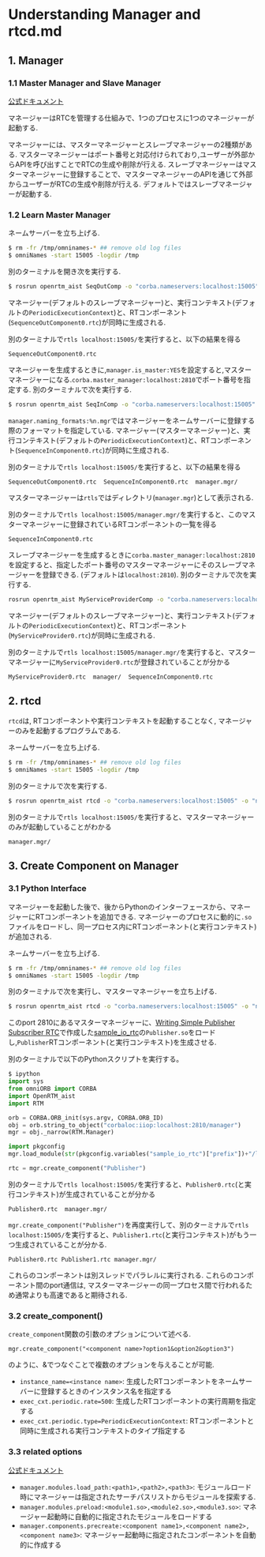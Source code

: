 # Understanding Manager and rtcd.md

## 1. Manager

### 1.1 Master Manager and Slave Manager

[公式ドキュメント](https://openrtm.org/openrtm/ja/doc/developersguide/advanced_rt_system_programming/mastermanager_slavemanager)

マネージャーはRTCを管理する仕組みで、1つのプロセスに1つのマネージャーが起動する.

マネージャーには、マスターマネージャーとスレーブマネージャーの2種類がある. マスターマネージャーはポート番号と対応付けられており,ユーザーが外部からAPIを呼び出すことでRTCの生成や削除が行える. スレーブマネージャーはマスターマネージャーに登録することで、マスターマネージャーのAPIを通じて外部からユーザーがRTCの生成や削除が行える. デフォルトではスレーブマネージャーが起動する.

### 1.2 Learn Master Manager

ネームサーバーを立ち上げる.
```bash
$ rm -fr /tmp/omninames-* ## remove old log files
$ omniNames -start 15005 -logdir /tmp
```

別のターミナルを開き次を実行する.
```bash
$ rosrun openrtm_aist SeqOutComp -o "corba.nameservers:localhost:15005" -o "naming.formats:%n.rtc"
```
マネージャー(デフォルトのスレーブマネージャー)と、実行コンテキスト(デフォルトの`PeriodicExecutionContext`)と、RTコンポーネント(`SequenceOutComponent0.rtc`)が同時に生成される.

別のターミナルで`rtls localhost:15005/`を実行すると、以下の結果を得る
```
SequenceOutComponent0.rtc
```

マネージャーを生成するときに,`manager.is_master:YES`を設定すると,マスターマネージャーになる.`corba.master_manager:localhost:2810`でポート番号を指定する. 別のターミナルで次を実行する.
```bash
$ rosrun openrtm_aist SeqInComp -o "corba.nameservers:localhost:15005" -o "naming.formats:%n.rtc" -o "manager.is_master:YES" -o "corba.master_manager:localhost:2810" -o "manager.naming_formats:%n.mgr"
```
`manager.naming_formats:%n.mgr`ではマネージャーをネームサーバーに登録する際のフォーマットを指定している. マネージャー(マスターマネージャー)と、実行コンテキスト(デフォルトの`PeriodicExecutionContext`)と、RTコンポーネント(`SequenceInComponent0.rtc`)が同時に生成される.

別のターミナルで`rtls localhost:15005/`を実行すると、以下の結果を得る
```
SequenceOutComponent0.rtc  SequenceInComponent0.rtc  manager.mgr/
```
マスターマネージャーは`rtls`ではディレクトリ(`manager.mgr`)として表示される.

別のターミナルで`rtls localhost:15005/manager.mgr/`を実行すると、このマスターマネージャーに登録されているRTコンポーネントの一覧を得る
```
SequenceInComponent0.rtc
```

スレーブマネージャーを生成するときに`corba.master_manager:localhost:2810`を設定すると、指定したポート番号のマスターマネージャーにそのスレーブマネージャーを登録できる. (デフォルトは`localhost:2810`). 別のターミナルで次を実行する.
```bash
rosrun openrtm_aist MyServiceProviderComp -o "corba.nameservers:localhost:15005" -o "naming.formats:%n.rtc" -o "corba.master_manager:localhost:2810"
```
マネージャー(デフォルトのスレーブマネージャー)と、実行コンテキスト(デフォルトの`PeriodicExecutionContext`)と、RTコンポーネント(`MyServiceProvider0.rtc`)が同時に生成される.

別のターミナルで`rtls localhost:15005/manager.mgr/`を実行すると、マスターマネージャーに`MyServiceProvider0.rtc`が登録されていることが分かる
```
MyServiceProvider0.rtc  manager/  SequenceInComponent0.rtc
```

## 2. rtcd

`rtcd`は, RTコンポーネントや実行コンテキストを起動することなく, マネージャーのみを起動するプログラムである.

ネームサーバーを立ち上げる.
```bash
$ rm -fr /tmp/omninames-* ## remove old log files
$ omniNames -start 15005 -logdir /tmp
```

別のターミナルで次を実行する.
```bash
$ rosrun openrtm_aist rtcd -o "corba.nameservers:localhost:15005" -o "naming.formats:%n.rtc" -o "manager.is_master:YES" -o "corba.master_manager:localhost:2810" -o "manager.naming_formats:%n.mgr"
```

別のターミナルで`rtls localhost:15005/`を実行すると、マスターマネージャーのみが起動していることがわかる
```
manager.mgr/
```

## 3. Create Component on Manager

### 3.1 Python Interface

マネージャーを起動した後で、後からPythonのインターフェースから、マネージャーにRTコンポーネントを追加できる. マネージャーのプロセスに動的に`.so`ファイルをロードし、同一プロセス内にRTコンポーネント(と実行コンテキスト)が追加される.

ネームサーバーを立ち上げる.
```bash
$ rm -fr /tmp/omninames-* ## remove old log files
$ omniNames -start 15005 -logdir /tmp
```

別のターミナルで次を実行し、マスターマネージャーを立ち上げる.
```bash
$ rosrun openrtm_aist rtcd -o "corba.nameservers:localhost:15005" -o "naming.formats:%n.rtc" -o "manager.is_master:YES" -o "corba.master_manager:localhost:2810" -o "manager.naming_formats:%n.mgr"
```

このport 2810にあるマスターマネージャーに、[Writing Simple Publisher Subscriber RTC](https://github.com/Naoki-Hiraoka/rtmros_beginner_tutorial/blob/master/openrtm_beginner_tutorial/Writing_Simple_Publisher_Subscriber_RTC.md)で作成した[sample_io_rtc](https://github.com/Naoki-Hiraoka/rtmros_beginner_tutorial/blob/master/openrtm_beginner_tutorial/sample_io_rtc)の`Publisher.so`をロードし,`Publisher`RTコンポーネント(と実行コンテキスト)を生成させる.

別のターミナルで以下のPythonスクリプトを実行する。
```python
$ ipython
import sys
from omniORB import CORBA
import OpenRTM_aist
import RTM

orb = CORBA.ORB_init(sys.argv, CORBA.ORB_ID)
obj = orb.string_to_object("corbaloc:iiop:localhost:2810/manager")
mgr = obj._narrow(RTM.Manager)

import pkgconfig
mgr.load_module(str(pkgconfig.variables("sample_io_rtc")["prefix"])+"/lib/Publisher.so","PublisherInit")

rtc = mgr.create_component("Publisher")
```

別のターミナルで`rtls localhost:15005/`を実行すると、`Publisher0.rtc`(と実行コンテキスト)が生成されていることが分かる
```
Publisher0.rtc  manager.mgr/
```

`mgr.create_component("Publisher")`を再度実行して、別のターミナルで`rtls localhost:15005/`を実行すると、`Publisher1.rtc`(と実行コンテキスト)がもう一つ生成されていることが分かる.
```
Publisher0.rtc Publisher1.rtc manager.mgr/
```

これらのコンポーネントは別スレッドでパラレルに実行される. これらのコンポーネント間のport通信は, マスターマネージャーの同一プロセス間で行われるため通常よりも高速であると期待される.

### 3.2 create_component()

`create_component`関数の引数のオプションについて述べる.

`mgr.create_component("<component name>?option1&option2&option3")`

のように、&でつなぐことで複数のオプションを与えることが可能.

- `instance_name=<instance name>`: 生成したRTコンポーネントをネームサーバーに登録するときのインスタンス名を指定する
- `exec_cxt.periodic.rate=500`: 生成したRTコンポーネントの実行周期を指定する
- `exec_cxt.periodic.type=PeriodicExecutionContext`: RTコンポーネントと同時に生成される実行コンテキストのタイプ指定する

### 3.3 related options

[公式ドキュメント](https://openrtm.org/openrtm/ja/doc/developersguide/basic_rtc_programming/rtc_conf_reference)
- `manager.modules.load_path:<path1>,<path2>,<path3>`: モジュールロード時にマネージャーは指定されたサーチパスリストからモジュールを探索する.
- `manager.modules.preload:<module1.so>,<module2.so>,<module3.so>`: マネージャー起動時に自動的に指定されたモジュールをロードする
- `manager.components.precreate:<component name1>,<component name2>,<component name3>`: マネージャー起動時に指定されたコンポーネントを自動的に作成する